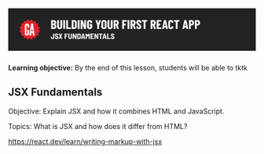 # ![Building Your First React App - JSX Fundamentals](./assets/hero.png)

**Learning objective:** By the end of this lesson, students will be able to tktk

## JSX Fundamentals

Objective: Explain JSX and how it combines HTML and JavaScript.

Topics:
What is JSX and how does it differ from HTML?

<https://react.dev/learn/writing-markup-with-jsx>
